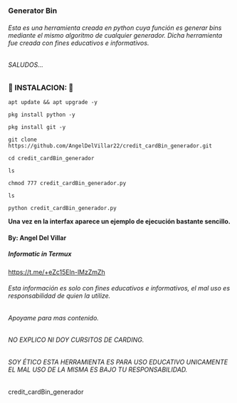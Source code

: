 ### Generator Bin

###### Esta es una herramienta creada en python cuya función es generar bins mediante el mismo algoritmo de cualquier generador. Dicha herramienta fue creada con fines educativos e informativos.

###### SALUDOS...


### 🔮 INSTALACION: 🔮

```
apt update && apt upgrade -y

pkg install python -y

pkg install git -y

git clone https://github.com/AngelDelVillar22/credit_cardBin_generador.git

cd credit_cardBin_generador

ls

chmod 777 credit_cardBin_generador.py

ls

python credit_cardBin_generador.py
```

__Una vez en la interfax aparece un ejemplo de ejecución bastante sencillo.__

#### By: Angel Del Villar

##### Informatic in Termux

https://t.me/+eZc15Eln-lMzZmZh


###### Esta información es solo con fines educativos e informativos, el mal uso es responsabilidad de quien la utilize.

###### Apoyame para mas contenido.


######  NO EXPLICO NI DOY CURSITOS DE CARDING.

###### SOY ÉTICO ESTA HERRAMIENTA  ES PARA USO EDUCATIVO UNICAMENTE EL MAL USO DE LA MISMA ES BAJO TU RESPONSABILIDAD.
 credit_cardBin_generador
